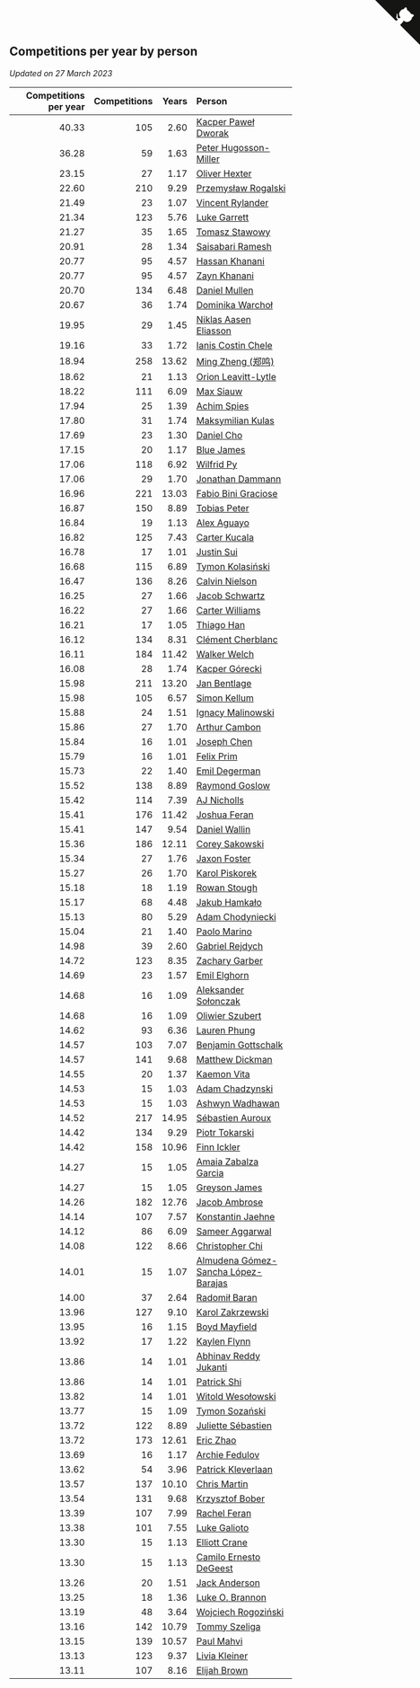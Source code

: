 ## Competitions per year by person

*Updated on 27 March 2023*

| Competitions per year | Competitions | Years | Person |
| ---: | ---: | ---: | :--- |
| 40.33 | 105 | 2.60 | [Kacper Paweł Dworak](https://www.worldcubeassociation.org/persons/2020DWOR01) |
| 36.28 | 59 | 1.63 | [Peter Hugosson-Miller](https://www.worldcubeassociation.org/persons/2021HUGO01) |
| 23.15 | 27 | 1.17 | [Oliver Hexter](https://www.worldcubeassociation.org/persons/2022HEXT01) |
| 22.60 | 210 | 9.29 | [Przemysław Rogalski](https://www.worldcubeassociation.org/persons/2013ROGA02) |
| 21.49 | 23 | 1.07 | [Vincent Rylander](https://www.worldcubeassociation.org/persons/2022RYLA01) |
| 21.34 | 123 | 5.76 | [Luke Garrett](https://www.worldcubeassociation.org/persons/2017GARR05) |
| 21.27 | 35 | 1.65 | [Tomasz Stawowy](https://www.worldcubeassociation.org/persons/2021STAW01) |
| 20.91 | 28 | 1.34 | [Saisabari Ramesh](https://www.worldcubeassociation.org/persons/2021RAME01) |
| 20.77 | 95 | 4.57 | [Hassan Khanani](https://www.worldcubeassociation.org/persons/2018KHAN26) |
| 20.77 | 95 | 4.57 | [Zayn Khanani](https://www.worldcubeassociation.org/persons/2018KHAN28) |
| 20.70 | 134 | 6.48 | [Daniel Mullen](https://www.worldcubeassociation.org/persons/2016MULL04) |
| 20.67 | 36 | 1.74 | [Dominika Warchoł](https://www.worldcubeassociation.org/persons/2021WARC01) |
| 19.95 | 29 | 1.45 | [Niklas Aasen Eliasson](https://www.worldcubeassociation.org/persons/2021ELIA01) |
| 19.16 | 33 | 1.72 | [Ianis Costin Chele](https://www.worldcubeassociation.org/persons/2021CHEL01) |
| 18.94 | 258 | 13.62 | [Ming Zheng (郑鸣)](https://www.worldcubeassociation.org/persons/2009ZHEN11) |
| 18.62 | 21 | 1.13 | [Orion Leavitt-Lytle](https://www.worldcubeassociation.org/persons/2022LEAV01) |
| 18.22 | 111 | 6.09 | [Max Siauw](https://www.worldcubeassociation.org/persons/2017SIAU02) |
| 17.94 | 25 | 1.39 | [Achim Spies](https://www.worldcubeassociation.org/persons/2021SPIE01) |
| 17.80 | 31 | 1.74 | [Maksymilian Kulas](https://www.worldcubeassociation.org/persons/2021KULA02) |
| 17.69 | 23 | 1.30 | [Daniel Cho](https://www.worldcubeassociation.org/persons/2021CHOD01) |
| 17.15 | 20 | 1.17 | [Blue James](https://www.worldcubeassociation.org/persons/2022JAME01) |
| 17.06 | 118 | 6.92 | [Wilfrid Py](https://www.worldcubeassociation.org/persons/2016PYWI01) |
| 17.06 | 29 | 1.70 | [Jonathan Dammann](https://www.worldcubeassociation.org/persons/2021DAMM01) |
| 16.96 | 221 | 13.03 | [Fabio Bini Graciose](https://www.worldcubeassociation.org/persons/2010GRAC02) |
| 16.87 | 150 | 8.89 | [Tobias Peter](https://www.worldcubeassociation.org/persons/2014PETE03) |
| 16.84 | 19 | 1.13 | [Alex Aguayo](https://www.worldcubeassociation.org/persons/2022AGUA01) |
| 16.82 | 125 | 7.43 | [Carter Kucala](https://www.worldcubeassociation.org/persons/2015KUCA01) |
| 16.78 | 17 | 1.01 | [Justin Sui](https://www.worldcubeassociation.org/persons/2022SUIJ01) |
| 16.68 | 115 | 6.89 | [Tymon Kolasiński](https://www.worldcubeassociation.org/persons/2016KOLA02) |
| 16.47 | 136 | 8.26 | [Calvin Nielson](https://www.worldcubeassociation.org/persons/2014NIEL03) |
| 16.25 | 27 | 1.66 | [Jacob Schwartz](https://www.worldcubeassociation.org/persons/2021SCHW01) |
| 16.22 | 27 | 1.66 | [Carter Williams](https://www.worldcubeassociation.org/persons/2021WILL06) |
| 16.21 | 17 | 1.05 | [Thiago Han](https://www.worldcubeassociation.org/persons/2022HANT01) |
| 16.12 | 134 | 8.31 | [Clément Cherblanc](https://www.worldcubeassociation.org/persons/2014CHER05) |
| 16.11 | 184 | 11.42 | [Walker Welch](https://www.worldcubeassociation.org/persons/2011WELC01) |
| 16.08 | 28 | 1.74 | [Kacper Górecki](https://www.worldcubeassociation.org/persons/2021GORE01) |
| 15.98 | 211 | 13.20 | [Jan Bentlage](https://www.worldcubeassociation.org/persons/2010BENT01) |
| 15.98 | 105 | 6.57 | [Simon Kellum](https://www.worldcubeassociation.org/persons/2016KELL12) |
| 15.88 | 24 | 1.51 | [Ignacy Malinowski](https://www.worldcubeassociation.org/persons/2021MALI02) |
| 15.86 | 27 | 1.70 | [Arthur Cambon](https://www.worldcubeassociation.org/persons/2021CAMB01) |
| 15.84 | 16 | 1.01 | [Joseph Chen](https://www.worldcubeassociation.org/persons/2022CHEN16) |
| 15.79 | 16 | 1.01 | [Felix Prim](https://www.worldcubeassociation.org/persons/2022PRIM01) |
| 15.73 | 22 | 1.40 | [Emil Degerman](https://www.worldcubeassociation.org/persons/2021DEGE01) |
| 15.52 | 138 | 8.89 | [Raymond Goslow](https://www.worldcubeassociation.org/persons/2014GOSL01) |
| 15.42 | 114 | 7.39 | [AJ Nicholls](https://www.worldcubeassociation.org/persons/2015NICH04) |
| 15.41 | 176 | 11.42 | [Joshua Feran](https://www.worldcubeassociation.org/persons/2011FERA01) |
| 15.41 | 147 | 9.54 | [Daniel Wallin](https://www.worldcubeassociation.org/persons/2013WALL03) |
| 15.36 | 186 | 12.11 | [Corey Sakowski](https://www.worldcubeassociation.org/persons/2011SAKO01) |
| 15.34 | 27 | 1.76 | [Jaxon Foster](https://www.worldcubeassociation.org/persons/2021FOST01) |
| 15.27 | 26 | 1.70 | [Karol Piskorek](https://www.worldcubeassociation.org/persons/2021PISK01) |
| 15.18 | 18 | 1.19 | [Rowan Stough](https://www.worldcubeassociation.org/persons/2022STOU01) |
| 15.17 | 68 | 4.48 | [Jakub Hamkało](https://www.worldcubeassociation.org/persons/2018HAMK01) |
| 15.13 | 80 | 5.29 | [Adam Chodyniecki](https://www.worldcubeassociation.org/persons/2017CHOD02) |
| 15.04 | 21 | 1.40 | [Paolo Marino](https://www.worldcubeassociation.org/persons/2021MARI04) |
| 14.98 | 39 | 2.60 | [Gabriel Rejdych](https://www.worldcubeassociation.org/persons/2020REJD01) |
| 14.72 | 123 | 8.35 | [Zachary Garber](https://www.worldcubeassociation.org/persons/2014GARB01) |
| 14.69 | 23 | 1.57 | [Emil Elghorn](https://www.worldcubeassociation.org/persons/2021ELGH01) |
| 14.68 | 16 | 1.09 | [Aleksander Sołonczak](https://www.worldcubeassociation.org/persons/2022SOLO01) |
| 14.68 | 16 | 1.09 | [Oliwier Szubert](https://www.worldcubeassociation.org/persons/2022SZUB01) |
| 14.62 | 93 | 6.36 | [Lauren Phung](https://www.worldcubeassociation.org/persons/2016PHUN02) |
| 14.57 | 103 | 7.07 | [Benjamin Gottschalk](https://www.worldcubeassociation.org/persons/2016GOTT01) |
| 14.57 | 141 | 9.68 | [Matthew Dickman](https://www.worldcubeassociation.org/persons/2013DICK01) |
| 14.55 | 20 | 1.37 | [Kaemon Vita](https://www.worldcubeassociation.org/persons/2021VITA01) |
| 14.53 | 15 | 1.03 | [Adam Chadzynski](https://www.worldcubeassociation.org/persons/2022CHAD02) |
| 14.53 | 15 | 1.03 | [Ashwyn Wadhawan](https://www.worldcubeassociation.org/persons/2022WADH02) |
| 14.52 | 217 | 14.95 | [Sébastien Auroux](https://www.worldcubeassociation.org/persons/2008AURO01) |
| 14.42 | 134 | 9.29 | [Piotr Tokarski](https://www.worldcubeassociation.org/persons/2013TOKA01) |
| 14.42 | 158 | 10.96 | [Finn Ickler](https://www.worldcubeassociation.org/persons/2012ICKL01) |
| 14.27 | 15 | 1.05 | [Amaia Zabalza Garcia](https://www.worldcubeassociation.org/persons/2022GARC03) |
| 14.27 | 15 | 1.05 | [Greyson James](https://www.worldcubeassociation.org/persons/2022JAME02) |
| 14.26 | 182 | 12.76 | [Jacob Ambrose](https://www.worldcubeassociation.org/persons/2010AMBR01) |
| 14.14 | 107 | 7.57 | [Konstantin Jaehne](https://www.worldcubeassociation.org/persons/2015JAEH01) |
| 14.12 | 86 | 6.09 | [Sameer Aggarwal](https://www.worldcubeassociation.org/persons/2017AGGA01) |
| 14.08 | 122 | 8.66 | [Christopher Chi](https://www.worldcubeassociation.org/persons/2014CHIC01) |
| 14.01 | 15 | 1.07 | [Almudena Gómez-Sancha López-Barajas](https://www.worldcubeassociation.org/persons/2022GOME03) |
| 14.00 | 37 | 2.64 | [Radomił Baran](https://www.worldcubeassociation.org/persons/2020BARA02) |
| 13.96 | 127 | 9.10 | [Karol Zakrzewski](https://www.worldcubeassociation.org/persons/2014ZAKR01) |
| 13.95 | 16 | 1.15 | [Boyd Mayfield](https://www.worldcubeassociation.org/persons/2022MAYF01) |
| 13.92 | 17 | 1.22 | [Kaylen Flynn](https://www.worldcubeassociation.org/persons/2022FLYN01) |
| 13.86 | 14 | 1.01 | [Abhinav Reddy Jukanti](https://www.worldcubeassociation.org/persons/2022JUKA01) |
| 13.86 | 14 | 1.01 | [Patrick Shi](https://www.worldcubeassociation.org/persons/2022SHIP01) |
| 13.82 | 14 | 1.01 | [Witold Wesołowski](https://www.worldcubeassociation.org/persons/2022WESO01) |
| 13.77 | 15 | 1.09 | [Tymon Sozański](https://www.worldcubeassociation.org/persons/2022SOZA01) |
| 13.72 | 122 | 8.89 | [Juliette Sébastien](https://www.worldcubeassociation.org/persons/2014SEBA01) |
| 13.72 | 173 | 12.61 | [Eric Zhao](https://www.worldcubeassociation.org/persons/2010ZHAO19) |
| 13.69 | 16 | 1.17 | [Archie Fedulov](https://www.worldcubeassociation.org/persons/2022FEDU01) |
| 13.62 | 54 | 3.96 | [Patrick Kleverlaan](https://www.worldcubeassociation.org/persons/2019KLEV01) |
| 13.57 | 137 | 10.10 | [Chris Martin](https://www.worldcubeassociation.org/persons/2013MART03) |
| 13.54 | 131 | 9.68 | [Krzysztof Bober](https://www.worldcubeassociation.org/persons/2013BOBE01) |
| 13.39 | 107 | 7.99 | [Rachel Feran](https://www.worldcubeassociation.org/persons/2015FERA01) |
| 13.38 | 101 | 7.55 | [Luke Galioto](https://www.worldcubeassociation.org/persons/2015GALI02) |
| 13.30 | 15 | 1.13 | [Elliott Crane](https://www.worldcubeassociation.org/persons/2022CRAN01) |
| 13.30 | 15 | 1.13 | [Camilo Ernesto DeGeest](https://www.worldcubeassociation.org/persons/2022DEGE01) |
| 13.26 | 20 | 1.51 | [Jack Anderson](https://www.worldcubeassociation.org/persons/2021ANDE05) |
| 13.25 | 18 | 1.36 | [Luke O. Brannon](https://www.worldcubeassociation.org/persons/2021BRAN02) |
| 13.19 | 48 | 3.64 | [Wojciech Rogoziński](https://www.worldcubeassociation.org/persons/2019ROGO04) |
| 13.16 | 142 | 10.79 | [Tommy Szeliga](https://www.worldcubeassociation.org/persons/2012SZEL01) |
| 13.15 | 139 | 10.57 | [Paul Mahvi](https://www.worldcubeassociation.org/persons/2012MAHV01) |
| 13.13 | 123 | 9.37 | [Livia Kleiner](https://www.worldcubeassociation.org/persons/2013KLEI03) |
| 13.11 | 107 | 8.16 | [Elijah Brown](https://www.worldcubeassociation.org/persons/2015BROW03) |


<a href="https://github.com/jonatanklosko/wca_statistics" class="github-corner" aria-label="View source on Github"><svg width="80" height="80" viewBox="0 0 250 250" style="fill:#151513; color:#fff; position: absolute; top: 0; border: 0; right: 0;" aria-hidden="true"><path d="M0,0 L115,115 L130,115 L142,142 L250,250 L250,0 Z"></path><path d="M128.3,109.0 C113.8,99.7 119.0,89.6 119.0,89.6 C122.0,82.7 120.5,78.6 120.5,78.6 C119.2,72.0 123.4,76.3 123.4,76.3 C127.3,80.9 125.5,87.3 125.5,87.3 C122.9,97.6 130.6,101.9 134.4,103.2" fill="currentColor" style="transform-origin: 130px 106px;" class="octo-arm"></path><path d="M115.0,115.0 C114.9,115.1 118.7,116.5 119.8,115.4 L133.7,101.6 C136.9,99.2 139.9,98.4 142.2,98.6 C133.8,88.0 127.5,74.4 143.8,58.0 C148.5,53.4 154.0,51.2 159.7,51.0 C160.3,49.4 163.2,43.6 171.4,40.1 C171.4,40.1 176.1,42.5 178.8,56.2 C183.1,58.6 187.2,61.8 190.9,65.4 C194.5,69.0 197.7,73.2 200.1,77.6 C213.8,80.2 216.3,84.9 216.3,84.9 C212.7,93.1 206.9,96.0 205.4,96.6 C205.1,102.4 203.0,107.8 198.3,112.5 C181.9,128.9 168.3,122.5 157.7,114.1 C157.9,116.9 156.7,120.9 152.7,124.9 L141.0,136.5 C139.8,137.7 141.6,141.9 141.8,141.8 Z" fill="currentColor" class="octo-body"></path></svg></a><style>.github-corner:hover .octo-arm{animation:octocat-wave 560ms ease-in-out}@keyframes octocat-wave{0%,100%{transform:rotate(0)}20%,60%{transform:rotate(-25deg)}40%,80%{transform:rotate(10deg)}}@media (max-width:500px){.github-corner:hover .octo-arm{animation:none}.github-corner .octo-arm{animation:octocat-wave 560ms ease-in-out}}</style>
